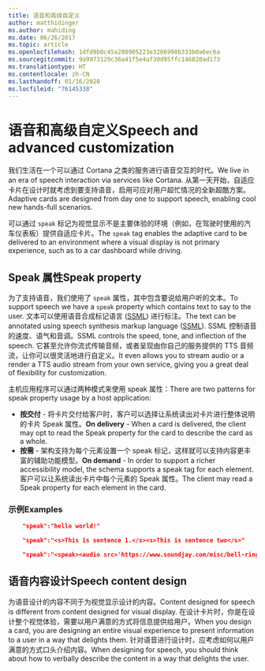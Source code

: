 ```yaml
---
title: 语音和高级自定义
author: matthidinger
ms.author: mahiding
ms.date: 06/26/2017
ms.topic: article
ms.openlocfilehash: 1dfd9b0c45a280905223e3286998b333b0a6ec6a
ms.sourcegitcommit: 9a9973129c36a41f5e4af30d95ffc146820ad173
ms.translationtype: HT
ms.contentlocale: zh-CN
ms.lasthandoff: 01/16/2020
ms.locfileid: "76145338"
---
```

# <a name="speech-and-advanced-customization"></a><span data-ttu-id="307d5-102">语音和高级自定义</span><span class="sxs-lookup"><span data-stu-id="307d5-102">Speech and advanced customization</span></span>
<span data-ttu-id="307d5-103">我们生活在一个可以通过 Cortana 之类的服务进行语音交互的时代。</span><span class="sxs-lookup"><span data-stu-id="307d5-103">We live in an era of speech interaction via services like Cortana.</span></span>  <span data-ttu-id="307d5-104">从第一天开始，自适应卡片在设计时就考虑到要支持语音，启用可应对用户超忙情况的全新超酷方案。</span><span class="sxs-lookup"><span data-stu-id="307d5-104">Adaptive cards are designed from day one to support speech, enabling cool new hands-full scenarios.</span></span>

<span data-ttu-id="307d5-105">可以通过 `speak` 标记为视觉显示不是主要体验的环境（例如，在驾驶时使用的汽车仪表板）提供自适应卡片。</span><span class="sxs-lookup"><span data-stu-id="307d5-105">The `speak` tag enables the adaptive card to be delivered to an environment where a visual display is not primary experience, such as to a car dashboard while driving.</span></span> 

## <a name="speak-property"></a><span data-ttu-id="307d5-106">Speak 属性</span><span class="sxs-lookup"><span data-stu-id="307d5-106">Speak property</span></span>
<span data-ttu-id="307d5-107">为了支持语音，我们使用了 `speak` 属性，其中包含要说给用户听的文本。</span><span class="sxs-lookup"><span data-stu-id="307d5-107">To support speech we have a `speak` property which contains text to say to the user.</span></span> <span data-ttu-id="307d5-108">文本可以使用语音合成标记语言 ([SSML](https://msdn.microsoft.com/library/office/hh361578)) 进行标注。</span><span class="sxs-lookup"><span data-stu-id="307d5-108">The text can be annotated using speech synthesis markup language ([SSML](https://msdn.microsoft.com/library/office/hh361578)).</span></span> <span data-ttu-id="307d5-109">SSML 控制语音的速度、语气和音调。</span><span class="sxs-lookup"><span data-stu-id="307d5-109">SSML controls the speed, tone, and inflection of the speech.</span></span>  <span data-ttu-id="307d5-110">它甚至允许你流式传输音频，或者呈现由你自己的服务提供的 TTS 音频流，让你可以很灵活地进行自定义。</span><span class="sxs-lookup"><span data-stu-id="307d5-110">It even allows you to stream audio or a render a TTS audio stream from your own service, giving you a great deal of flexibility for customization.</span></span>

<span data-ttu-id="307d5-111">主机应用程序可以通过两种模式来使用 speak 属性：</span><span class="sxs-lookup"><span data-stu-id="307d5-111">There are two patterns for speak property usage by a host application:</span></span>

* <span data-ttu-id="307d5-112">**按交付** - 将卡片交付给客户时，客户可以选择让系统读出对卡片进行整体说明的卡片 Speak 属性。</span><span class="sxs-lookup"><span data-stu-id="307d5-112">**On delivery** - When a card is delivered, the client may opt to read the Speak property for the card to describe the card as a whole.</span></span>
* <span data-ttu-id="307d5-113">**按需** - 架构支持为每个元素设置一个 speak 标记，这样就可以支持内容更丰富的辅助功能模型。</span><span class="sxs-lookup"><span data-stu-id="307d5-113">**On demand** - In order to support a richer accessibility model, the schema supports a speak tag for each element.</span></span> <span data-ttu-id="307d5-114">客户可以让系统读出卡片中每个元素的 Speak 属性。</span><span class="sxs-lookup"><span data-stu-id="307d5-114">The client may read a Speak property  for each element in the card.</span></span>

### <a name="examples"></a><span data-ttu-id="307d5-115">示例</span><span class="sxs-lookup"><span data-stu-id="307d5-115">Examples</span></span>

```json
    "speak":"hello world!"

    "speak":"<s>This is sentence 1.</s><s>This is sentence two</s>"

    "speak":"<speak><audio src='https://www.soundjay.com/misc/bell-ringing-04.mp3'/><s>Time to wake up!</s></speak>"
```

## <a name="speech-content-design"></a><span data-ttu-id="307d5-116">语音内容设计</span><span class="sxs-lookup"><span data-stu-id="307d5-116">Speech content design</span></span>

<span data-ttu-id="307d5-117">为语音设计的内容不同于为视觉显示设计的内容。</span><span class="sxs-lookup"><span data-stu-id="307d5-117">Content designed for speech is different from content designed for visual display.</span></span> <span data-ttu-id="307d5-118">在设计卡片时，你是在设计整个视觉体验，需要以用户满意的方式将信息提供给用户。</span><span class="sxs-lookup"><span data-stu-id="307d5-118">When you design a card, you are designing an entire visual experience to present information to a user in a way that delights them.</span></span> <span data-ttu-id="307d5-119">针对语音进行设计时，应考虑如何以用户满意的方式口头介绍内容。</span><span class="sxs-lookup"><span data-stu-id="307d5-119">When designing for speech, you should think about how to verbally describe the content in a way that delights the user.</span></span>  
